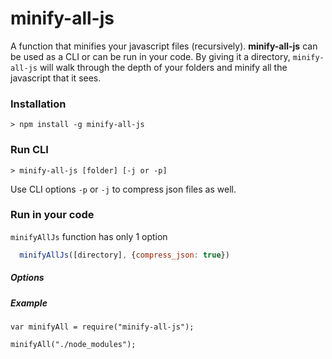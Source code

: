 # minify-all-js

A function that minifies your javascript files (recursively). **minify-all-js** can be used as a CLI or can be run in your code. By giving it a directory, `minify-all-js` will walk through the depth of your folders and minify all the javascript that it sees.

### Installation

    > npm install -g minify-all-js

### Run CLI

    > minify-all-js [folder] [-j or -p]

Use CLI options `-p` or `-j` to compress json files as well.

### Run in your code
`minifyAllJs` function has only 1 option 

```js
  minifyAllJs([directory], {compress_json: true})
```

##### Options


##### Example

    var minifyAll = require("minify-all-js");
    
    minifyAll("./node_modules");


